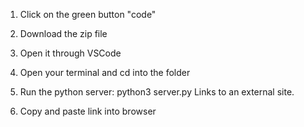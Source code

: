 1. Click on the green button "code"

2. Download the zip file

3. Open it through VSCode

3. Open your terminal and cd into the folder

4. Run the python server: python3 server.py
Links to an external site.

5. Copy and paste link into browser
